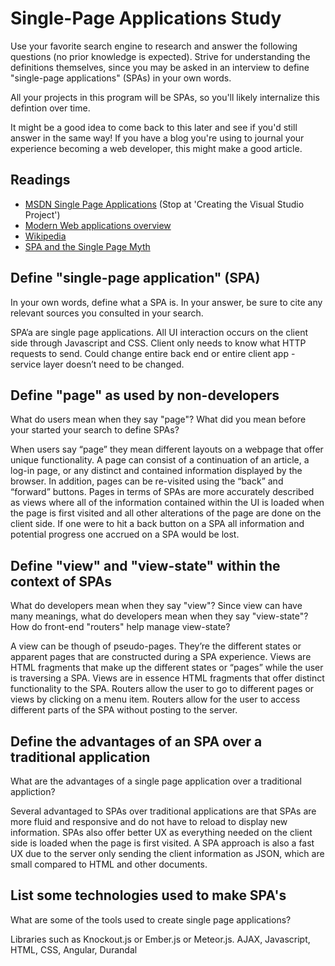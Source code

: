 # Single-Page Applications Study

Use your favorite search engine to research and answer the following questions
(no prior knowledge is expected). Strive for understanding the definitions
themselves, since you may be asked in an interview to define "single-page
applications" (SPAs) in your own words.

All your projects in this program will be SPAs, so you'll likely internalize
this defintion over time.

It might be a good idea to come back to this later and see if you'd still answer
in the same way! If you have a blog you're using to journal your experience
becoming a web developer, this might make a good article.

## Readings

-   [MSDN Single Page Applications](https://msdn.microsoft.com/en-us/magazine/dn463786.aspx) (Stop at 'Creating the Visual Studio Project')
-   [Modern Web applications overview](http://singlepageappbook.com/goal.html)
-   [Wikipedia](https://en.wikipedia.org/wiki/Single-page_application)
-   [SPA and the Single Page Myth](https://johnpapa.net/pageinspa/)

## Define "single-page application" (SPA)

In your own words, define what a SPA is. In your answer, be sure to cite any
relevant sources you consulted in your search.

SPA’a are single page applications. All UI interaction occurs on the client side through Javascript and CSS. Client only needs to know what HTTP requests to send. Could change entire back end or entire client app - service layer doesn’t need to be changed.

## Define "page" as used by non-developers

What do users mean when they say "page"? What did you mean before your started
your search to define SPAs?

When users say “page” they mean different layouts on a webpage that offer unique functionality. A page can consist of a continuation of an article, a log-in page, or any  distinct and contained information displayed by the browser. In addition, pages can be re-visited using the “back” and “forward” buttons. Pages in terms of SPAs are more accurately described as views where all of the information contained within the UI is loaded when the page is first visited and all other alterations of the page are done on the client side. If one were to hit a back button on a SPA all information and potential progress one accrued on a SPA would be lost.

## Define "view" and "view-state" within the context of SPAs

What do developers mean when they say "view"? Since view can have many meanings,
what do developers mean when they say "view-state"? How do front-end "routers"
help manage view-state?

A view can be though of pseudo-pages. They’re the different states or apparent pages that are constructed during a SPA experience. Views are HTML fragments that make up the different states or “pages” while the user is traversing a SPA. Views are in essence HTML fragments that offer distinct functionality to the SPA. Routers allow the user to go to different pages or views by clicking on a menu item. Routers allow for the user to access different parts of the SPA without posting to the server.

## Define the advantages of an SPA over a traditional application

What are the advantages of a single page application over a traditional appliction?

Several advantaged to SPAs over traditional applications are that SPAs are more fluid and responsive and do not have to reload to display new information. SPAs also offer better UX as everything needed on the client side is loaded when the page is first visited. A SPA approach is also a fast UX due to the server only sending the client information as JSON, which are small compared to HTML and other documents.

## List some technologies used to make SPA's

What are some of the tools used to create single page applications?

Libraries such as Knockout.js or Ember.js or Meteor.js. AJAX, Javascript, HTML, CSS, Angular, Durandal
